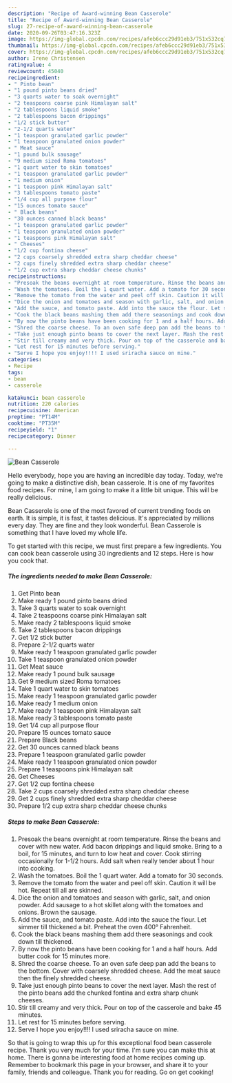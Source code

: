 ```yaml
---
description: "Recipe of Award-winning Bean Casserole"
title: "Recipe of Award-winning Bean Casserole"
slug: 27-recipe-of-award-winning-bean-casserole
date: 2020-09-26T03:47:16.323Z
image: https://img-global.cpcdn.com/recipes/afeb6ccc29d91eb3/751x532cq70/bean-casserole-recipe-main-photo.jpg
thumbnail: https://img-global.cpcdn.com/recipes/afeb6ccc29d91eb3/751x532cq70/bean-casserole-recipe-main-photo.jpg
cover: https://img-global.cpcdn.com/recipes/afeb6ccc29d91eb3/751x532cq70/bean-casserole-recipe-main-photo.jpg
author: Irene Christensen
ratingvalue: 4
reviewcount: 45040
recipeingredient:
- " Pinto bean"
- "1 pound pinto beans dried"
- "3 quarts water to soak overnight"
- "2 teaspoons coarse pink Himalayan salt"
- "2 tablespoons liquid smoke"
- "2 tablespoons bacon drippings"
- "1/2 stick butter"
- "2-1/2 quarts water"
- "1 teaspoon granulated garlic powder"
- "1 teaspoon granulated onion powder"
- " Meat sauce"
- "1 pound bulk sausage"
- "9 medium sized Roma tomatoes"
- "1 quart water to skin tomatoes"
- "1 teaspoon granulated garlic powder"
- "1 medium onion"
- "1 teaspoon pink Himalayan salt"
- "3 tablespoons tomato paste"
- "1/4 cup all purpose flour"
- "15 ounces tomato sauce"
- " Black beans"
- "30 ounces canned black beans"
- "1 teaspoon granulated garlic powder"
- "1 teaspoon granulated onion powder"
- "1 teaspoons pink Himalayan salt"
- " Cheeses"
- "1/2 cup fontina cheese"
- "2 cups coarsely shredded extra sharp cheddar cheese"
- "2 cups finely shredded extra sharp cheddar cheese"
- "1/2 cup extra sharp cheddar cheese chunks"
recipeinstructions:
- "Presoak the beans overnight at room temperature. Rinse the beans and cover with new water. Add bacon drippings and liquid smoke. Bring to a boil, for 15 minutes, and turn to low heat and cover. Cook stirring occasionally for 1-1/2 hours. Add salt when really tender about 1 hour into cooking."
- "Wash the tomatoes. Boil the 1 quart water. Add a tomato for 30 seconds."
- "Remove the tomato from the water and peel off skin. Caution it will be hot. Repeat till all are skinned."
- "Dice the onion and tomatoes and season with garlic, salt, and onion powder. Add sausage to a hot skillet along with the tomatoes and onions. Brown the sausage."
- "Add the sauce, and tomato paste. Add into the sauce the flour. Let simmer till thickened a bit. Preheat the oven 400° Fahrenheit."
- "Cook the black beans mashing them add there seasonings and cook down till thickened."
- "By now the pinto beans have been cooking for 1 and a half hours. Add butter cook for 15 minutes more."
- "Shred the coarse cheese. To an oven safe deep pan add the beans to the bottom. Cover with coarsely shredded cheese. Add the meat sauce then the finely shredded cheese."
- "Take just enough pinto beans to cover the next layer. Mash the rest of the pinto beans add the chunked fontina and extra sharp chunk cheeses."
- "Stir till creamy and very thick. Pour on top of the casserole and bake 45 minutes."
- "Let rest for 15 minutes before serving."
- "Serve I hope you enjoy!!!! I used sriracha sauce on mine."
categories:
- Recipe
tags:
- bean
- casserole

katakunci: bean casserole 
nutrition: 220 calories
recipecuisine: American
preptime: "PT14M"
cooktime: "PT35M"
recipeyield: "1"
recipecategory: Dinner

---
```



![Bean Casserole](https://img-global.cpcdn.com/recipes/afeb6ccc29d91eb3/751x532cq70/bean-casserole-recipe-main-photo.jpg)

Hello everybody, hope you are having an incredible day today. Today, we're going to make a distinctive dish, bean casserole. It is one of my favorites food recipes. For mine, I am going to make it a little bit unique. This will be really delicious.

Bean Casserole is one of the most favored of current trending foods on earth. It is simple, it is fast, it tastes delicious. It's appreciated by millions every day. They are fine and they look wonderful. Bean Casserole is something that I have loved my whole life.




To get started with this recipe, we must first prepare a few ingredients. You can cook bean casserole using 30 ingredients and 12 steps. Here is how you cook that.

<!--inarticleads1-->

##### The ingredients needed to make Bean Casserole:

1. Get  Pinto bean
1. Make ready 1 pound pinto beans dried
1. Take 3 quarts water to soak overnight
1. Take 2 teaspoons coarse pink Himalayan salt
1. Make ready 2 tablespoons liquid smoke
1. Take 2 tablespoons bacon drippings
1. Get 1/2 stick butter
1. Prepare 2-1/2 quarts water
1. Make ready 1 teaspoon granulated garlic powder
1. Take 1 teaspoon granulated onion powder
1. Get  Meat sauce
1. Make ready 1 pound bulk sausage
1. Get 9 medium sized Roma tomatoes
1. Take 1 quart water to skin tomatoes
1. Make ready 1 teaspoon granulated garlic powder
1. Make ready 1 medium onion
1. Make ready 1 teaspoon pink Himalayan salt
1. Make ready 3 tablespoons tomato paste
1. Get 1/4 cup all purpose flour
1. Prepare 15 ounces tomato sauce
1. Prepare  Black beans
1. Get 30 ounces canned black beans
1. Prepare 1 teaspoon granulated garlic powder
1. Make ready 1 teaspoon granulated onion powder
1. Prepare 1 teaspoons pink Himalayan salt
1. Get  Cheeses
1. Get 1/2 cup fontina cheese
1. Take 2 cups coarsely shredded extra sharp cheddar cheese
1. Get 2 cups finely shredded extra sharp cheddar cheese
1. Prepare 1/2 cup extra sharp cheddar cheese chunks




<!--inarticleads2-->

##### Steps to make Bean Casserole:

1. Presoak the beans overnight at room temperature. Rinse the beans and cover with new water. Add bacon drippings and liquid smoke. Bring to a boil, for 15 minutes, and turn to low heat and cover. Cook stirring occasionally for 1-1/2 hours. Add salt when really tender about 1 hour into cooking.
1. Wash the tomatoes. Boil the 1 quart water. Add a tomato for 30 seconds.
1. Remove the tomato from the water and peel off skin. Caution it will be hot. Repeat till all are skinned.
1. Dice the onion and tomatoes and season with garlic, salt, and onion powder. Add sausage to a hot skillet along with the tomatoes and onions. Brown the sausage.
1. Add the sauce, and tomato paste. Add into the sauce the flour. Let simmer till thickened a bit. Preheat the oven 400° Fahrenheit.
1. Cook the black beans mashing them add there seasonings and cook down till thickened.
1. By now the pinto beans have been cooking for 1 and a half hours. Add butter cook for 15 minutes more.
1. Shred the coarse cheese. To an oven safe deep pan add the beans to the bottom. Cover with coarsely shredded cheese. Add the meat sauce then the finely shredded cheese.
1. Take just enough pinto beans to cover the next layer. Mash the rest of the pinto beans add the chunked fontina and extra sharp chunk cheeses.
1. Stir till creamy and very thick. Pour on top of the casserole and bake 45 minutes.
1. Let rest for 15 minutes before serving.
1. Serve I hope you enjoy!!!! I used sriracha sauce on mine.




So that is going to wrap this up for this exceptional food bean casserole recipe. Thank you very much for your time. I'm sure you can make this at home. There is gonna be interesting food at home recipes coming up. Remember to bookmark this page in your browser, and share it to your family, friends and colleague. Thank you for reading. Go on get cooking!
